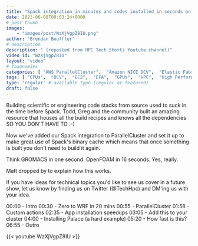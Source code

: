 ```yaml
---
title: "Spack integration in minutes and codes installed in seconds on ParallelCluster"
date: 2023-06-08T09:03:24+0000
# post thumb
images:
    - "images/post/WzXjVgpZ8IU.png"
author: "Brendan Bouffler"
# description
description: " (reposted from HPC Tech Shorts Youtube channel)"
video_id: "WzXjVgpZ8IU"
layout: "video"
# Taxonomies
categories: [ "AWS ParallelCluster",  "Amazon NICE DCV",  "Elastic Fabric Adapter",  "Life Sciences", ]
tags: [ "CPUs",  "DCV",  "EC2",  "EFA",  "GPUs",  "HPC",  "High Performance Computing",  "Lustre",  "MPI",  "ParallelCluster",  "Schedulers",  "Storage",  "autoscaling",  "bioinformatics",  "cloud computing",  "elastic",  "elastic fabric adapter",  "infiniband",  "package management",  "scientific computing",  "spack",  "technical computing",  "tightly-coupled",  "virtualization",  "vizualization",  "techshorts", ]
type: "regular" # available type (regular or featured)
draft: false
---
```


Building scientific or engineering code stacks from source used to suck in the time before Spack. Todd, Greg and the community built an amazing resource that houses all the build recipes and knows all the dependencies SO YOU DON'T HAVE TO :-)

Now we've added our Spack integration to ParallelCluster and set it up to make great use of Spack's binary cache which means that once something is built you don't need to build it again.

Think GROMACS in one second. OpenFOAM in 16 seconds. Yes, really.

Matt dropped by to explain how this works.

If you have ideas for technical topics you'd like to see us cover in a future show, let us know by finding us on Twitter (@TechHpc) and DM'ing us with your idea.

00:00 - Intro
00:30 - Zero to WRF in 20 mins
00:55 - ParallelCluster
01:58 - Custom actions
02:35 - App installation speedups
03:05 - Add this to your cluster
04:00 - Installing Palace (a hard example)
05:20 - How fast is this?
06:55 - Outro

{{< youtube WzXjVgpZ8IU >}}